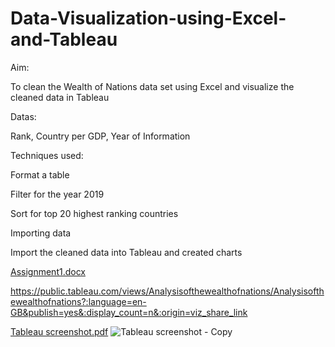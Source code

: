 # Data-Visualization-using-Excel-and-Tableau
Aim:

To clean the Wealth of Nations data set using Excel and visualize the cleaned data in Tableau

Datas:

Rank, 
Country per GDP,
Year of Information

Techniques used:

Format a table

Filter for the year 2019

Sort for top 20 highest ranking countries

Importing data

Import the cleaned data into Tableau and created charts

[Assignment1.docx](https://github.com/sowmyaece44/Data-Visualization-using-Excel-and-Tableau/files/11110731/Assignment1.docx)


https://public.tableau.com/views/Analysisofthewealthofnations/Analysisofthewealthofnations?:language=en-GB&publish=yes&:display_count=n&:origin=viz_share_link

[Tableau screenshot.pdf](https://github.com/sowmyaece44/Data-Visualization-using-Excel-and-Tableau/files/11111539/Tableau.screenshot.pdf)
![Tableau screenshot - Copy](https://user-images.githubusercontent.com/124794009/228839849-27300b7c-71b8-4b84-981f-32be053e9af8.jpg)
